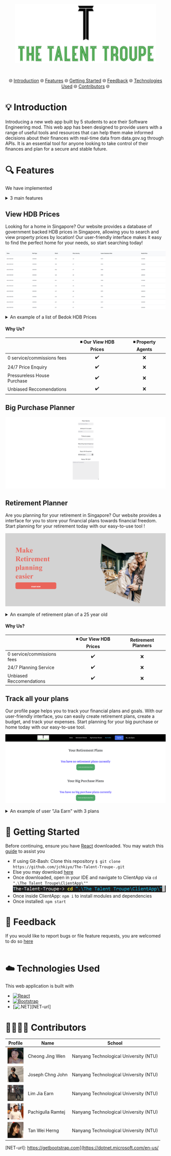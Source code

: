 <div align="center" style="margin: 30px;">
<a href="https://refine.dev/">
  <img src="https://github.com/jchkiyo/The-Talent-Troupe-/blob/main/README_docs/teamlogo.png" 
       style="width:500px;"
       align="center" />
</a>
<br />
<br />
 
</div>
  

<p align="center">
🌐 <a href="#-introduction">Introduction</a> 🌐 <a href="#-features">Features</a> 🌐 <a href="#-getting-started">Getting Started</a> 🌐 <a href="#-feedback">Feedback</a> 🌐 <a href="#-technologies-Used">Technologies Used</a> 🌐 <a href="#-contributors">Contributors</a> 🌐
</p>




# 💡 Introduction

Introducing a new web app built by 5 students to ace their Software Engineering mod. This web app has been designed to provide users with a range of useful tools and resources that can help them make informed decisions about their finances with real-time data from data.gov.sg through APIs. It is an essential tool for anyone looking to take control of their finances and plan for a secure and stable future.

# 🔍 Features
We have implemented 
<details>
  <summary>3 main features</summary>
  <ol>
      <ul>
        <li><a href="#view-hdb-prices">View HDB Prices</a></li>
        <li><a href="#big-purchase-planner">Big Purchase Planner</a></li>
        <li><a href="#retirement-planner">Retirement Planner</a></li>
      </ul>
  </ol>
</details>

## View HDB Prices

Looking for a home in Singapore? Our website provides a database of government backed HDB prices in Singapore, allowing you to search and view property prices by location! Our user-friendly interface makes it easy to find the perfect home for your needs, so start searching today!

![plot](https://github.com/jchkiyo/The-Talent-Troupe-/blob/main/README_docs/ViewHDBPricesPage.PNG)
<details>
  <summary>An example of a list of Bedok HDB Prices</summary>
  <ol>
      <ul>
        <img src="https://github.com/jchkiyo/The-Talent-Troupe-/blob/main/README_docs/SearchHDBPrices.PNG" alt="viewHDBPrices" style="margin-right: 20px;">
      </ul>
  </ol>
</details>

#### Why Us?
|                             | ◾ Our View HDB Prices  |  ◾ Property Agents  |
| --------------------------- | :--------------------: | :-----------------: |
| 0 service/commissions fees  |         ✔️            |          ❌        |
| 24/7 Price Enquiry          |         ✔️            |          ❌        |
| Pressureless House Purchase |         ✔️            |          ❌        |
| Unbiased Reccomendations    |         ✔️            |          ❌        |




## Big Purchase Planner
![plot](https://github.com/jchkiyo/The-Talent-Troupe-/blob/main/README_docs/BigPurchasePlannerPage.PNG)



## Retirement Planner

Are you planning for your retirement in Singapore? Our website provides a interface for you to store your financial plans towards financial freedom. Start planning for your retirement today with our easy-to-use tool !

![plot](https://github.com/jchkiyo/The-Talent-Troupe-/blob/main/README_docs/RetirementPlanningPage.PNG)

<details>
  <summary>An example of retirement plan of a 25 year old</summary>
  <ol>
      <ul>
        <p/>
        <p>An example of retirement plan of a 25 year old</p>
        <p/>
        <img src="https://github.com/jchkiyo/The-Talent-Troupe-/blob/main/README_docs/RetirementPlanExample1.PNG" alt="retirementplannereg1" style="margin-right: 20px;">
      </ul>
      <ul>
        <p/>
        <p>An example of our retirement guide of a 25 year old</p>
        <p/>
        <img src="https://github.com/jchkiyo/The-Talent-Troupe-/blob/main/README_docs/RetirementPlanExample2.PNG" alt="retirementplannereg2" style="margin-right: 20px;">
      </ul>
  </ol>
</details>

#### Why Us?
|                             | ◾ Our View HDB Prices  | Retirement Planners |
| --------------------------- | :--------------------: | :-----------------: |
| 0 service/commissions fees  |         ✔️            |          ❌        |
| 24/7 Planning Service       |         ✔️            |          ❌        |
| Unbiased Reccomendations    |         ✔️            |          ❌        |

## Track all your plans

Our profile page helps you to track your financial plans and goals. With our user-friendly interface, you can easily create retirement plans, create a budget, and track your expenses. Start planning for your big purchase or home today with our easy-to-use tool.

![plot](https://github.com/jchkiyo/The-Talent-Troupe-/blob/main/README_docs/MyProfilePage2.PNG)
<details>
  <summary>An example of user "Jia Earn" with 3 plans</summary>
  <ol>
      <ul>
        <img src="https://github.com/jchkiyo/The-Talent-Troupe-/blob/main/README_docs/MyProfilePage1.PNG" alt="viewHDBPrices" style="margin-right: 20px;">
      </ul>
  </ol>
</details>

# 🤸 Getting Started
Before continuing, ensure you have [React](https://react-cn.github.io/react/downloads.html) downloaded.
You may watch this [guide](https://www.youtube.com/watch?v=yOAZDymGWVw) to assist you
* If using Git-Bash: Clone this repository `$ git clone https://github.com/jchkiyo/The-Talent-Troupe-.git`
* Else you may download [here](https://github.com/jchkiyo/The-Talent-Troupe-/archive/refs/heads/main.zip)
* Once downloaded, open in your IDE and navigate to ClientApp via `cd ".\The Talent Troupe\ClientApp\""`
![plot](https://github.com/jchkiyo/The-Talent-Troupe-/blob/main/README_docs/TTTlaunch1.PNG)
* Once inside ClientApp: `npm i` to install modules and dependencies
* Once installed: `npm start`

# 📜 Feedback
If you would like to report bugs or file feature requests, you are welcomed to do so [here](https://github.com/jchkiyo/The-Talent-Troupe-/issues/new)
<br /><br />
# ☁️ Technologies Used
This web application is built with 
* [![React][React.js]][React-url]
* [![Bootstrap][Bootstrap.com]][Bootstrap-url]
* [![.NET][NET.com]][NET-url]

# 👩‍👩‍👧‍👦 Contributors
| Profile  | Name | School |
| ------------------------------------------------------------------------------------------------------------------------------------------------- | ---------------- | -------------------------------------- |
| <a href='https://github.com/dinojw10' title='CheongJingWen'> <img src='https://github.com/jchkiyo/The-Talent-Troupe-/blob/main/README_docs/talentjingwen.png' height='50' width='50'/></a> | Cheong Jing Wen | Nanyang Technological University (NTU) |
| <a href='https://github.com/jchkiyo' title='JosephChngJohn'> <img src='https://github.com/jchkiyo/The-Talent-Troupe-/blob/main/README_docs/talentjoseph.png' height='50' width='50'/></a> | Joseph Chng John | Nanyang Technological University (NTU) |
| <a href='https://github.com/LimJiaEarn' title='LimJiaEarn'> <img src='https://github.com/jchkiyo/The-Talent-Troupe-/blob/main/README_docs/talentjiaearn.png' height='50' width='50'/></a>  | Lim Jia Earn | Nanyang Technological University (NTU) |
| <a href='https://github.com/jchkiyo/The-Talent-Troupe-' title='PachigullaRamtej'> <img src='https://github.com/jchkiyo/The-Talent-Troupe-/blob/main/README_docs/talentram.png' height='50' width='50'/></a>  | Pachigulla Ramtej | Nanyang Technological University (NTU) |
| <a href='https://github.com/weiherng2000' title='TanWeiHerng'> <img src='https://github.com/jchkiyo/The-Talent-Troupe-/blob/main/README_docs/talentweiherng.png' height='50' width='50'/></a>  | Tan Wei Herng | Nanyang Technological University (NTU) |



<!-- MARKDOWN LINKS & IMAGES -->
<!-- https://www.markdownguide.org/basic-syntax/#reference-style-links -->
[React.js]: https://img.shields.io/badge/React-20232A?style=for-the-badge&logo=react&logoColor=61DAFB
[React-url]: https://reactjs.org/
[Bootstrap.com]: https://img.shields.io/badge/Bootstrap-563D7C?style=for-the-badge&logo=bootstrap&logoColor=white
[Bootstrap-url]: https://getbootstrap.com
[NET.com]: https://img.shields.io/badge/.NET-5C2D91?style=for-the-badge&logo=.net&logoColor=white
[NET-url]: https://getbootstrap.com](https://dotnet.microsoft.com/en-us/
